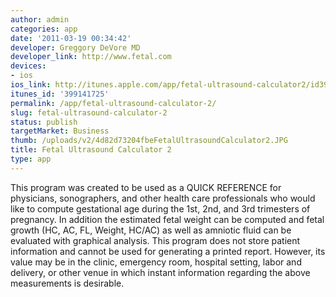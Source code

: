 ```yaml
---
author: admin
categories: app
date: '2011-03-19 00:34:42'
developer: Greggory DeVore MD
developer_link: http://www.fetal.com
devices: 
- ios
ios_link: http://itunes.apple.com/app/fetal-ultrasound-calculator2/id399141725?mt=8#
itunes_id: '399141725'
permalink: /app/fetal-ultrasound-calculator-2/
slug: fetal-ultrasound-calculator-2
status: publish
targetMarket: Business
thumb: /uploads/v2/4d82d73204fbeFetalUltrasoundCalculator2.JPG
title: Fetal Ultrasound Calculator 2
type: app
---
```


This program was created to be used as a QUICK REFERENCE for physicians, sonographers, and other health care professionals who would like to compute gestational age during the 1st, 2nd, and 3rd trimesters of pregnancy. In addition the estimated fetal weight can be computed and fetal growth (HC, AC, FL, Weight, HC/AC) as well as amniotic fluid can be evaluated with graphical analysis. This program does not store patient information and cannot be used for generating a printed report. However, its value may be in the clinic, emergency room, hospital setting, labor and delivery, or other venue in which instant information regarding the above measurements is desirable.
